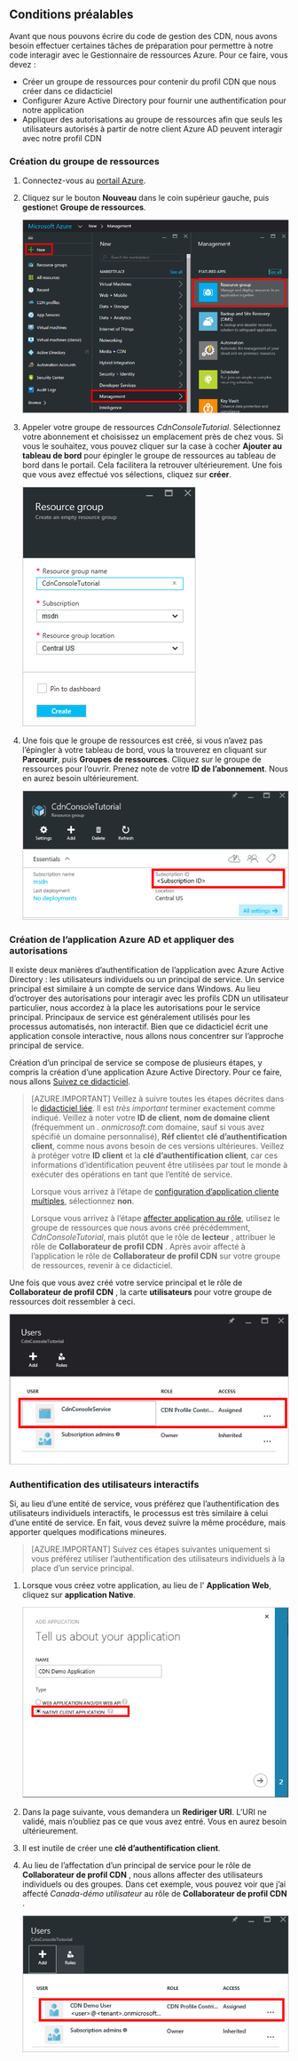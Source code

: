 ## <a name="prerequisites"></a>Conditions préalables

Avant que nous pouvons écrire du code de gestion des CDN, nous avons besoin effectuer certaines tâches de préparation pour permettre à notre code interagir avec le Gestionnaire de ressources Azure.  Pour ce faire, vous devez :

* Créer un groupe de ressources pour contenir du profil CDN que nous créer dans ce didacticiel
* Configurer Azure Active Directory pour fournir une authentification pour notre application
* Appliquer des autorisations au groupe de ressources afin que seuls les utilisateurs autorisés à partir de notre client Azure AD peuvent interagir avec notre profil CDN

### <a name="creating-the-resource-group"></a>Création du groupe de ressources

1. Connectez-vous au [portail Azure](https://portal.azure.com).

2. Cliquez sur le bouton **Nouveau** dans le coin supérieur gauche, puis **gestion**et **Groupe de ressources**.
    
    ![Création d’un nouveau groupe de ressources](./media/cdn-app-dev-prep/cdn-new-rg-1-include.png)

3. Appeler votre groupe de ressources *CdnConsoleTutorial*.  Sélectionnez votre abonnement et choisissez un emplacement près de chez vous.  Si vous le souhaitez, vous pouvez cliquer sur la case à cocher **Ajouter au tableau de bord** pour épingler le groupe de ressources au tableau de bord dans le portail.  Cela facilitera la retrouver ultérieurement.  Une fois que vous avez effectué vos sélections, cliquez sur **créer**.

    ![Nom du groupe de ressources](./media/cdn-app-dev-prep/cdn-new-rg-2-include.png)

4. Une fois que le groupe de ressources est créé, si vous n’avez pas l’épingler à votre tableau de bord, vous la trouverez en cliquant sur **Parcourir**, puis **Groupes de ressources**.  Cliquez sur le groupe de ressources pour l’ouvrir.  Prenez note de votre **ID de l’abonnement**.  Nous en aurez besoin ultérieurement.

    ![Nom du groupe de ressources](./media/cdn-app-dev-prep/cdn-subscription-id-include.png)

### <a name="creating-the-azure-ad-application-and-applying-permissions"></a>Création de l’application Azure AD et appliquer des autorisations

Il existe deux manières d’authentification de l’application avec Azure Active Directory : les utilisateurs individuels ou un principal de service. Un service principal est similaire à un compte de service dans Windows.  Au lieu d’octroyer des autorisations pour interagir avec les profils CDN un utilisateur particulier, nous accordez à la place les autorisations pour le service principal.  Principaux de service est généralement utilisés pour les processus automatisés, non interactif.  Bien que ce didacticiel écrit une application console interactive, nous allons nous concentrer sur l’approche principal de service.

Création d’un principal de service se compose de plusieurs étapes, y compris la création d’une application Azure Active Directory.  Pour ce faire, nous allons [Suivez ce didacticiel](../articles/resource-group-create-service-principal-portal.md).

> [AZURE.IMPORTANT] Veillez à suivre toutes les étapes décrites dans le [didacticiel liée](../articles/resource-group-create-service-principal-portal.md).  Il est *très important* terminer exactement comme indiqué.  Veillez à noter votre **ID de client**, **nom de domaine client** (fréquemment un *. onmicrosoft.com* domaine, sauf si vous avez spécifié un domaine personnalisé), **Réf client**et **clé d’authentification client**, comme nous avons besoin de ces versions ultérieures.  Veillez à protéger votre **ID client** et la **clé d’authentification client**, car ces informations d’identification peuvent être utilisées par tout le monde à exécuter des opérations en tant que l’entité de service. 
>   
> Lorsque vous arrivez à l’étape de [configuration d’application cliente multiples](../articles/resource-group-create-service-principal-portal.md#configure-multi-tenant-application), sélectionnez **non**.
> 
> Lorsque vous arrivez à l’étape [affecter application au rôle](../articles/resource-group-create-service-principal-portal.md#assign-application-to-role), utilisez le groupe de ressources que nous avons créé précédemment, *CdnConsoleTutorial*, mais plutôt que le rôle de **lecteur** , attribuer le rôle de **Collaborateur de profil CDN** .  Après avoir affecté à l’application le rôle de **Collaborateur de profil CDN** sur votre groupe de ressources, revenir à ce didacticiel. 

Une fois que vous avez créé votre service principal et le rôle de **Collaborateur de profil CDN** , la carte **utilisateurs** pour votre groupe de ressources doit ressembler à ceci.

![Carte d’utilisateurs](./media/cdn-app-dev-prep/cdn-service-principal-include.png)


### <a name="interactive-user-authentication"></a>Authentification des utilisateurs interactifs

Si, au lieu d’une entité de service, vous préférez que l’authentification des utilisateurs individuels interactifs, le processus est très similaire à celui d’une entité de service.  En fait, vous devez suivre la même procédure, mais apporter quelques modifications mineures.

> [AZURE.IMPORTANT] Suivez ces étapes suivantes uniquement si vous préférez utiliser l’authentification des utilisateurs individuels à la place d’un service principal.

1. Lorsque vous créez votre application, au lieu de l' **Application Web**, cliquez sur **application Native**. 
    
    ![Application d’origine](./media/cdn-app-dev-prep/cdn-native-application-include.png)
    
2. Dans la page suivante, vous demandera un **Rediriger URI**.  L’URI ne validé, mais n’oubliez pas ce que vous avez entré.  Vous en aurez besoin ultérieurement. 

3. Il est inutile de créer une **clé d’authentification client**.

4. Au lieu de l’affectation d’un principal de service pour le rôle de **Collaborateur de profil CDN** , nous allons affecter des utilisateurs individuels ou des groupes.  Dans cet exemple, vous pouvez voir que j’ai affecté *Canada-démo utilisateur* au rôle de **Collaborateur de profil CDN** .  
    
    ![Accès des utilisateurs individuels](./media/cdn-app-dev-prep/cdn-aad-user-include.png)

